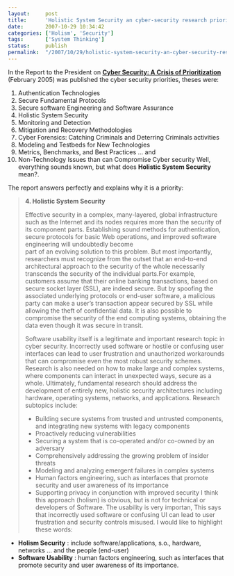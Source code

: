 ```yaml
---
layout:     post
title:      'Holistic System Security an cyber-security research priority'
date:       2007-10-29 10:34:42
categories: ['Holism', 'Security']
tags:       ['System Thinking']
status:     publish 
permalink:  "/2007/10/29/holistic-system-security-an-cyber-security-research-priority/"
---
```

In the Report to the President on [**Cyber Security: A Crisis of Prioritization**](http://www.nitrd.gov/pitac/reports/20050301_cybersecurity/cybersecurity.pdf) (February 2005) was published the cyber security priorities, theses were:
  1. Authentication Technologies
  2. Secure Fundamental Protocols
  3. Secure software Engineering and Software Assurance
  4. Holistic System Security
  5. Monitoring and Detection
  6. Mitigation and Recovery Methodologies
  7. Cyber Forensics: Catching Criminals and Deterring Criminals activities
  8. Modeling and Testbeds for New Technologies
  9. Metrics, Benchmarks, and Best Practices ... and
  10. Non-Technology Issues than can Compromise Cyber security
Well, everything sounds known, but what does **Holistic System Security** mean?.  

<!-- more -->  
The report answers perfectly and explains why it is a priority:
>  **4\. Holistic System Security**
> 
> Effective security in a complex, many-layered, global infrastructure such as the Internet and its nodes requires more than the security of its component parts. Establishing sound methods for authentication, secure protocols for basic Web operations, and improved software engineering will undoubtedly become  
> part of an evolving solution to this problem. But most importantly, researchers must recognize from the outset that an end-to-end architectural approach to the security of the whole necessarily transcends the security of the individual parts.For example, customers assume that their online banking transactions, based on secure socket layer (SSL), are indeed secure. But by spoofing the associated underlying protocols or end-user software, a malicious party can make a user’s transaction appear secured by SSL while allowing the theft of confidential data. It is also possible to compromise the security of the end computing systems, obtaining the data even though it was secure in transit.
> 
> Software usability itself is a legitimate and important research topic in cyber security. Incorrectly used software or hostile or confusing user interfaces can lead to user frustration and unauthorized workarounds that can compromise even the most robust security schemes. Research is also needed on how to make large and complex systems, where components can interact in unexpected ways, secure as a whole. Ultimately, fundamental research should address the development of entirely new, holistic security architectures including hardware, operating systems, networks, and applications. Research subtopics include:
> 
>   * Building secure systems from trusted and untrusted components, and integrating new systems with legacy components
>   * Proactively reducing vulnerabilities
>   * Securing a system that is co-operated and/or co-owned by an adversary
>   * Comprehensively addressing the growing problem of insider threats
>   * Modeling and analyzing emergent failures in complex systems
>   * Human factors engineering, such as interfaces that promote security and user awareness of its importance
>   * Supporting privacy in conjunction with improved security
I think this approach (holism) is obvious, but is not for technical or developers of Software. The usability is very importan, This says that incorrectly used software or confusing UI can lead to user frustration and security controls misused.
I would like to highlight these words:
  * **Holism Security** : include software/applications, s.o., hardware, networks ... and the people (end-user)
  * **Software Usability** : human factors engineering, such as interfaces that promote security and user awareness of its importance.
